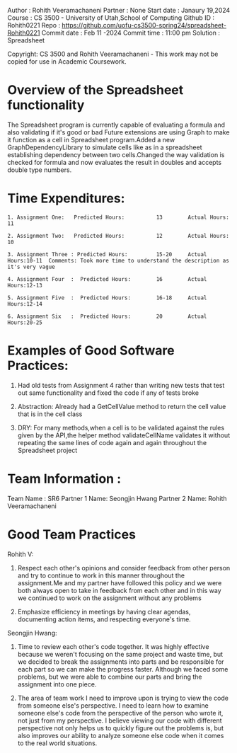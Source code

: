 ﻿
Author     :  Rohith Veeramachaneni
Partner    :  None
Start date :  Janaury 19,2024
Course     :  CS 3500 - University of Utah,School of Computing
Github ID  :  Rohith0221
Repo       :  https://github.com/uofu-cs3500-spring24/spreadsheet-Rohith0221
Commit date : Feb 11 -2024
Commit time : 11:00 pm
Solution    : Spreadsheet

Copyright:  CS 3500 and Rohith Veeramachaneni - This work may not be copied for use in Academic Coursework.


# Overview of the Spreadsheet functionality

The Spreadsheet program is currently capable of evaluating a formula and also validating if it's good or bad
Future extensions are using Graph to make it function as a cell in Spreadsheet program.Added a new GraphDependencyLibrary
to simulate cells like as in a spreadsheet establishing dependency between two cells.Changed the way validation is checked for formula
and now evaluates the result in doubles and accepts double type numbers.

# Time Expenditures:

    1. Assignment One:   Predicted Hours:          13        Actual Hours:   11

    2. Assignment Two:   Predicted Hours:          12        Actual Hours:   10

    3. Assignment Three : Predicted Hours:         15-20     Actual Hours:10-11  Comments: Took more time to understand the description as it's very vague

    4. Assignment Four  :  Predicted Hours:        16        Actual Hours:12-13

    5. Assignment Five  :  Predicted Hours:        16-18     Actual Hours:12-14

    6. Assignment Six   :  Predicted Hours:        20        Actual Hours:20-25

# Examples of Good Software Practices:

1. Had old tests from Assignment 4 rather than writing new tests that test out same functionality
   and fixed the code if any of tests broke

2. Abstraction: Already had a GetCellValue method to return the cell value that is in the cell class

3. DRY: For many methods,when a cell is to be validated against the rules given by the API,the helper method
   validateCellName validates it without repeating the same lines of code again and again throughout the Spreadsheet project

# Team Information :

Team Name     :      SR6
Partner 1 Name:      Seongjin Hwang
Partner 2 Name:      Rohith Veeramachaneni

# Good Team Practices

Rohith V:

1. Respect each other's opinions and consider feedback from other person and try to continue to work in this manner throughout
   the assignment.Me and my partner have followed this policy and we were both always open to take in feedback from each other
   and in this way we continued to work on the assignment without any problems

2. Emphasize efficiency in meetings by having clear agendas, documenting action items, and respecting everyone's time.

Seongjin Hwang:

1. Time to review each other's code together. It was highly effective because we weren't focusing on the
   same project and waste time, but we decided to break the assignments into parts and be responsible for
   each part so we can make the progress faster. Although we faced some problems, but we were able to combine
   our parts and bring the assignment into one piece.

2. The area of team work I need to improve upon is trying to view the code from someone else's perspective. I 
   need to learn how to examine someone else's code from the perspective of the person who wrote it, not just
   from my perspective. I believe viewing our code with different perspective not only helps us to quickly figure
   out the problems is, but also improves our ability to analyze someone else code when it comes to the
   real world situations.



